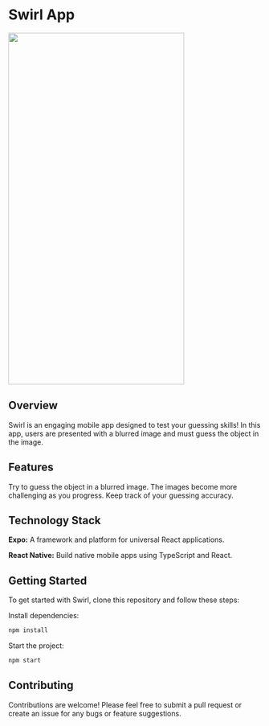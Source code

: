 # Swirl App
<img src="https://i.imgur.com/4DRVCeb.png" width=350 height=700>

## Overview
Swirl is an engaging mobile app designed to test your guessing skills! In this app, users are presented with a blurred image and must guess the object in the image. 

## Features

Try to guess the object in a blurred image.
The images become more challenging as you progress.
Keep track of your guessing accuracy.

## Technology Stack
**Expo:** A framework and platform for universal React applications.

**React Native:** Build native mobile apps using TypeScript and React.
## Getting Started
To get started with Swirl, clone this repository and follow these steps:

Install dependencies:
```bash
npm install
```
Start the project:
```bash
npm start
```
## Contributing
Contributions are welcome! Please feel free to submit a pull request or create an issue for any bugs or feature suggestions.


